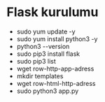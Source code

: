 # Flask kurulumu
- sudo yum update -y
- sudo yum install python3 -y
- python3 --version
- sudo pip3 install flask
- sudo pip3 list
- wget row-http-app-adress
- mkdir templates
- wget row-html-http-adress
- sudo python3 app.py